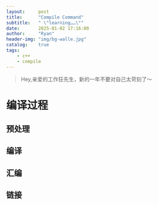 ```yaml
---
layout:     post
title:      "Compile Command"
subtitle:   " \"learning……\""
date:       2025-01-02 17:16:00
author:     "Ryan"
header-img: "img/bg-walle.jpg"
catalog:    true
tags:
    - c++
    - compile
---
```


> Hey,亲爱的工作狂先生，新的一年不要对自己太苛刻了～

# 编译过程  

## 预处理  
## 编译
## 汇编
## 链接
